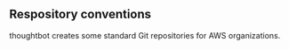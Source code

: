## Respository conventions

thoughtbot creates some standard Git repositories for AWS organizations.
